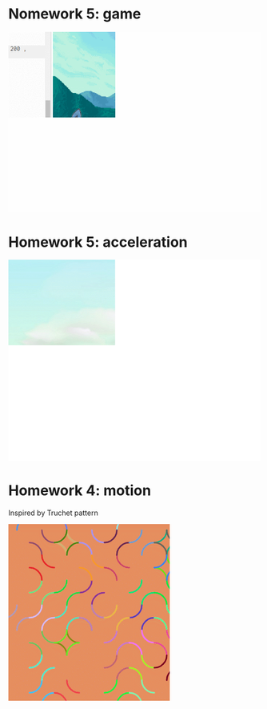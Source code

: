 # Nomework 5: game

![Game](https://github.com/puphapp/cs101/blob/master/photos/game.gif)

# Homework 5: acceleration

![Game](https://github.com/puphapp/cs101/blob/master/photos/doggo.gif)

# Homework 4: motion

Inspired by Truchet pattern

![Pattern](https://github.com/puphapp/cs101/blob/master/photos/GIF%2027.04.2020%200-34-15.gif)

